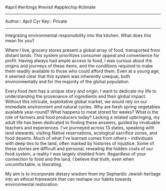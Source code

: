 #april #writings #revisit #applechip #climate

---
Author:: April Cyr
Key:: Private

---

Integrating environmental responsibility into the kitchen. What does this mean for you?

Where I live, grocery stores present a global array of food, transported from distant lands. This system prioritizes consumer appeal and convenience for profit. Having always had ample access to food, I was curious about the origins and journeys of these items, and the conditions required to make them readily available to those who could afford them. Even at a young age, it seemed clear that this system was inherently unequal, both environmentally and for the majority of the global population.

Every food item has a unique story and origin. I want to dedicate my life to understanding the provenance of ingredients and their global impact. Without this intricate, exploitative global market, we would rely on our immediate environment and natural cycles. Why are fresh spring vegetables available year-round? What happens to meat stored for weeks? What is the role of farmers and food producers today? Lacking a related upbringing, my adult life has been dedicated to finding these answers, guided by invaluable teachers and experiences. I've journeyed across 13 states, speaking with land stewards, visiting Native reservations, ecological sacrifice zones, and food deserts. Much of what I've learned comes from others – individuals with deep ties to the land, often marked by histories of injustice. Some of these stories are difficult and personal, revealing the hidden costs of our food system, a reality I was largely shielded from. Regardless of your connection to food and the land, I believe that truth, even when uncomfortable, is liberating.

My aim is to incorporate dietary wisdom from my Sephardic Jewish heritage into an ethical framework that can reshape our habits towards environmental restoration.
